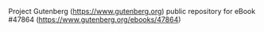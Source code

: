 Project Gutenberg (https://www.gutenberg.org) public repository for eBook #47864 (https://www.gutenberg.org/ebooks/47864)
